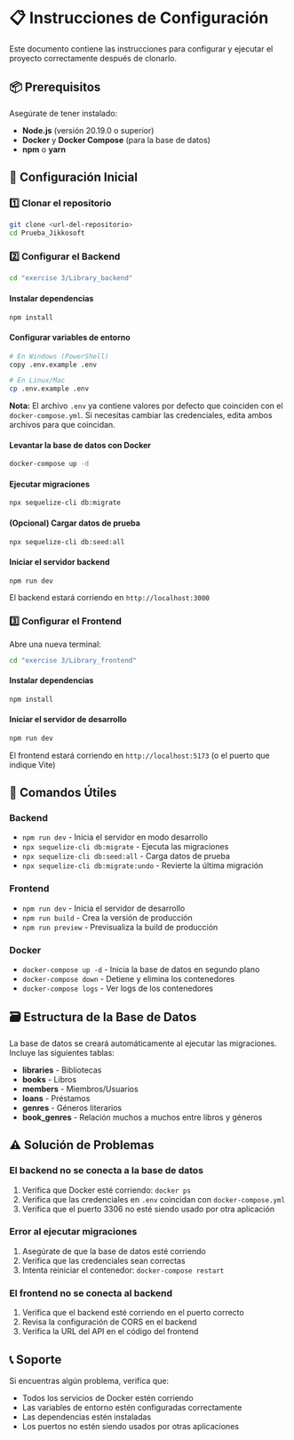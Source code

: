 # 📋 Instrucciones de Configuración

Este documento contiene las instrucciones para configurar y ejecutar el proyecto correctamente después de clonarlo.

## 📦 Prerequisitos

Asegúrate de tener instalado:
- **Node.js** (versión 20.19.0 o superior)
- **Docker** y **Docker Compose** (para la base de datos)
- **npm** o **yarn**

## 🚀 Configuración Inicial

### 1️⃣ Clonar el repositorio

```bash
git clone <url-del-repositorio>
cd Prueba_Jikkosoft
```

### 2️⃣ Configurar el Backend

```bash
cd "exercise 3/Library_backend"
```

#### Instalar dependencias
```bash
npm install
```

#### Configurar variables de entorno
```bash
# En Windows (PowerShell)
copy .env.example .env

# En Linux/Mac
cp .env.example .env
```

**Nota:** El archivo `.env` ya contiene valores por defecto que coinciden con el `docker-compose.yml`. Si necesitas cambiar las credenciales, edita ambos archivos para que coincidan.

#### Levantar la base de datos con Docker
```bash
docker-compose up -d
```

#### Ejecutar migraciones
```bash
npx sequelize-cli db:migrate
```

#### (Opcional) Cargar datos de prueba
```bash
npx sequelize-cli db:seed:all
```

#### Iniciar el servidor backend
```bash
npm run dev
```

El backend estará corriendo en `http://localhost:3000`

### 3️⃣ Configurar el Frontend

Abre una nueva terminal:

```bash
cd "exercise 3/Library_frontend"
```

#### Instalar dependencias
```bash
npm install
```

#### Iniciar el servidor de desarrollo
```bash
npm run dev
```

El frontend estará corriendo en `http://localhost:5173` (o el puerto que indique Vite)

## 🔧 Comandos Útiles

### Backend
- `npm run dev` - Inicia el servidor en modo desarrollo
- `npx sequelize-cli db:migrate` - Ejecuta las migraciones
- `npx sequelize-cli db:seed:all` - Carga datos de prueba
- `npx sequelize-cli db:migrate:undo` - Revierte la última migración

### Frontend
- `npm run dev` - Inicia el servidor de desarrollo
- `npm run build` - Crea la versión de producción
- `npm run preview` - Previsualiza la build de producción

### Docker
- `docker-compose up -d` - Inicia la base de datos en segundo plano
- `docker-compose down` - Detiene y elimina los contenedores
- `docker-compose logs` - Ver logs de los contenedores

## 🗃️ Estructura de la Base de Datos

La base de datos se creará automáticamente al ejecutar las migraciones. Incluye las siguientes tablas:
- **libraries** - Bibliotecas
- **books** - Libros
- **members** - Miembros/Usuarios
- **loans** - Préstamos
- **genres** - Géneros literarios
- **book_genres** - Relación muchos a muchos entre libros y géneros

## ⚠️ Solución de Problemas

### El backend no se conecta a la base de datos
1. Verifica que Docker esté corriendo: `docker ps`
2. Verifica que las credenciales en `.env` coincidan con `docker-compose.yml`
3. Verifica que el puerto 3306 no esté siendo usado por otra aplicación

### Error al ejecutar migraciones
1. Asegúrate de que la base de datos esté corriendo
2. Verifica que las credenciales sean correctas
3. Intenta reiniciar el contenedor: `docker-compose restart`

### El frontend no se conecta al backend
1. Verifica que el backend esté corriendo en el puerto correcto
2. Revisa la configuración de CORS en el backend
3. Verifica la URL del API en el código del frontend

## 📞 Soporte

Si encuentras algún problema, verifica que:
- Todos los servicios de Docker estén corriendo
- Las variables de entorno estén configuradas correctamente
- Las dependencias estén instaladas
- Los puertos no estén siendo usados por otras aplicaciones

